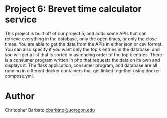 # Project 6: Brevet time calculator service
This project is built off of our project 5, and adds some APIs that can retrieve everything in the database, only the open times, or only the close times. You are able to get the data from the APIs in either json or csv format. You can also specify if you want only the top k entries in the database, and you will get a list that is sorted in ascending order of the top k entries. There is a consumer program written in php that requests the data on its own and displays it. The flask application, consumer program, and database are all running in different docker containers that get linked together using docker-compose.yml. 

# Author
Chritopher Barbato
cbarbato@uoregon.edu
